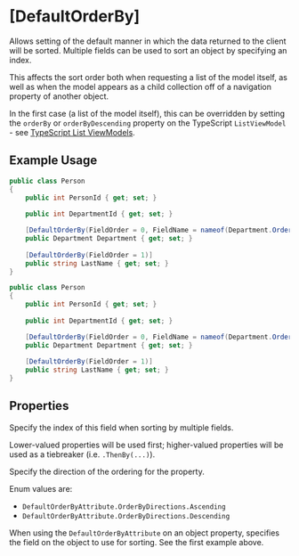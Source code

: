# [DefaultOrderBy]

Allows setting of the default manner in which the data returned to the client will be sorted. Multiple fields can be used to sort an object by specifying an index.

This affects the sort order both when requesting a list of the model itself, as well as when the model appears as a child collection off of a navigation property of another object.

In the first case (a list of the model itself), this can be overridden by setting the `orderBy` or `orderByDescending` property on the TypeScript `ListViewModel` - see [TypeScript List ViewModels](/stacks/disambiguation/list-view-model.md).

## Example Usage

``` c#
public class Person
{
    public int PersonId { get; set; }
    
    public int DepartmentId { get; set; }

    [DefaultOrderBy(FieldOrder = 0, FieldName = nameof(Department.Order))]
    public Department Department { get; set; }
    
    [DefaultOrderBy(FieldOrder = 1)]
    public string LastName { get; set; }
}

```

``` c#
public class Person
{
    public int PersonId { get; set; }
    
    public int DepartmentId { get; set; }

    [DefaultOrderBy(FieldOrder = 0, FieldName = nameof(Department.Order))]
    public Department Department { get; set; }
    
    [DefaultOrderBy(FieldOrder = 1)]
    public string LastName { get; set; }
}

```

## Properties

<Prop def="public int FieldOrder { get; set; } = 0; " ctor=1 /> 

Specify the index of this field when sorting by multiple fields.

Lower-valued properties will be used first; higher-valued properties will be used as a tiebreaker (i.e. `.ThenBy(...)`).

<Prop def="public OrderByDirections OrderByDirection { get; set; } = OrderByDirections.Ascending;" ctor=2 />

Specify the direction of the ordering for the property.

Enum values are:
- `DefaultOrderByAttribute.OrderByDirections.Ascending`
- `DefaultOrderByAttribute.OrderByDirections.Descending`

<Prop def="public string FieldName { get; set; }" />

When using the `DefaultOrderByAttribute` on an object property, specifies the field on the object to use for sorting. See the first example above.

